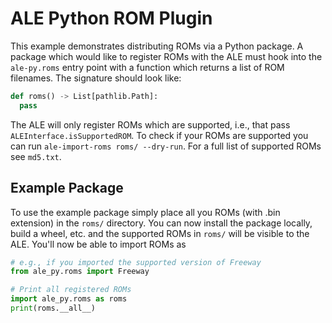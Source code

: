# ALE Python ROM Plugin

This example demonstrates distributing ROMs via a Python package. A package which would like to register ROMs with the ALE must hook into the `ale-py.roms` entry point with a function which returns a list of ROM filenames. The signature should look like:

```py
def roms() -> List[pathlib.Path]:
  pass
```

The ALE will only register ROMs which are supported, i.e., that pass `ALEInterface.isSupportedROM`. To check if your ROMs are supported you can run `ale-import-roms roms/ --dry-run`. For a full list of supported ROMs see `md5.txt`.


## Example Package

To use the example package simply place all you ROMs (with .bin extension) in the `roms/` directory. You can now install the package locally, build a wheel, etc. and the supported ROMs in `roms/` will be visible to the ALE. You'll now be able to import ROMs as

```py
# e.g., if you imported the supported version of Freeway
from ale_py.roms import Freeway

# Print all registered ROMs
import ale_py.roms as roms
print(roms.__all__)
```
